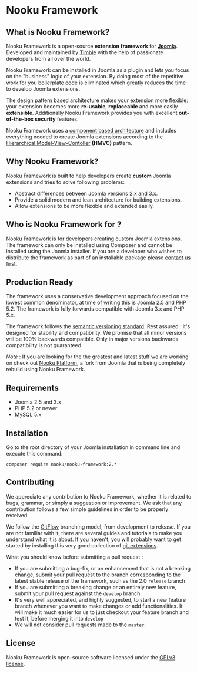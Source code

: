 Nooku Framework
===============

What is Nooku Framework?
-------------------------

Nooku Framework is a open-source **extension framework** for **[Joomla](http://www.joomla.org)**. Developed and maintained by
[Timble](http://timble.net) with the help of passionate developers from all over the world.

Nooku Framework can be installed in Joomla as a plugin and lets you focus on the "business" logic of your extension. By
doing most of the repetitive work for you [boilerplate code][boilerplate] is eliminated which greatly reduces the time
to develop Joomla extensions.

The design pattern based architecture makes your extension more flexible: your extension becomes more **re-usable**,
**replaceable** and more easily **extensible**. Additionally Nooku Framework provides you with excellent **out-of-the-box
 security** features.

Nooku Framework uses a [component based architecture](http://en.wikipedia.org/wiki/Component-based_software_engineering)
and includes everything needed to create Joomla extensions according to the [Hierarchical Model-View-Contoller][HMVC]
**(HMVC)** pattern.

Why Nooku Framework?
--------------------

Nooku Framework is built to help developers create **custom** Joomla extensions and tries to solve following problems:

* Abstract differences between Joomla versions 2.x and 3.x.
* Provide a solid modern and lean architecture for building extensions.
* Allow extensions to be more flexible and extended easily.

Who is Nooku Framework for ?
----------------------------

Nooku Framework is for developers creating custom Joomla extensions. The framework can only be installed using Composer
and cannot be installed using the Joomla installer. If you are a developer who wishes to distribute the framework as part
of an installable package please [contact us](http://www.timble.net/contact/) first.

Production Ready
----------------

The framework uses a conservative development approach focused on the lowest common denominator, at time of writing this
is Joomla 2.5 and PHP 5.2. The framework is fully forwards compatible with Joomla 3.x and PHP 5.x.

The framework follows the [semantic versioning standard](http://semver.org/). Rest assured : it's designed for stability
and compatibility. We promise that all minor versions will be 100% backwards compatible. Only in major versions backwards
compatibility is not guaranteed.

*Note* : If you are looking for the the greatest and latest stuff we are working on check out [Nooku Platform][nooku-platform],
a fork from Joomla that is being completely rebuild using Nooku Framework.

Requirements
------------

* Joomla 2.5 and 3.x 
* PHP 5.2 or newer
* MySQL 5.x

Installation
------------

Go to the root directory of your Joomla installation in command line and execute this command: 

```
composer require nooku/nooku-framework:2.*
```

Contributing
------------

We appreciate any contribution to Nooku Framework, whether it is related to bugs, grammar, or simply a suggestion or
improvement. We ask that any contribution follows a few simple guidelines in order to be properly received.

We follow the [GitFlow][gitflow-model] branching model, from development to release. If you are not familiar with it,
there are several guides and tutorials to make you understand what it is about. If you haven't, you will probably want
to get started by installing this very good collection of [git extensions][gitflow-extensions].

What you should know before submitting a pull request :

- If you are submitting a bug-fix, or an enhancement that is not a breaking change, submit your pull request to the
branch corresponding to the latest stable release of the framework, such as the 2.0 `release` branch
-  If you are submitting a breaking change or an entirely new feature, submit your pull request against the `develop`
branch.
- It's very well appreciated, and highly suggested, to start a new feature branch whenever you want to make changes or
add functionalities. It will make it much easier for us to just checkout your feature branch and test it, before merging
it into `develop`
- We will not consider pull requests made to the `master`.

License
-------

Nooku Framework is open-source software licensed under the [GPLv3 license](LICENSE.txt).

[HMVC]: http://en.wikipedia.org/wiki/Hierarchical_model%E2%80%93view%E2%80%93controller
[boilerplate]: http://en.wikipedia.org/wiki/Boilerplate_code

[nooku-platform]: https://github.com/nooku/nooku-platform
[nooku-framework]: https://github.com/nooku/nooku-framework

[gitflow-model]: http://nvie.com/posts/a-successful-git-branching-model/
[gitflow-extensions]: https://github.com/nvie/gitflow
